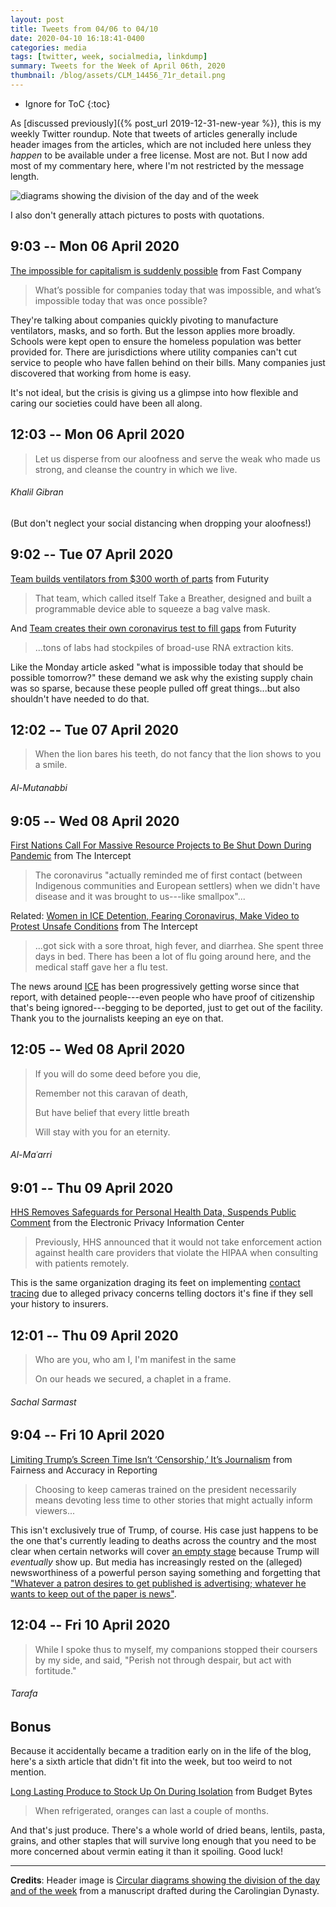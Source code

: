 ```yaml
---
layout: post
title: Tweets from 04/06 to 04/10
date: 2020-04-10 16:18:41-0400
categories: media
tags: [twitter, week, socialmedia, linkdump]
summary: Tweets for the Week of April 06th, 2020
thumbnail: /blog/assets/CLM_14456_71r_detail.png
---
```


* Ignore for ToC
{:toc}

As [discussed previously]({% post_url 2019-12-31-new-year %}), this is my weekly Twitter roundup.  Note that tweets of articles generally include header images from the articles, which are not included here unless they *happen* to be available under a free license.  Most are not.  But I now add most of my commentary here, where I'm not restricted by the message length.

![diagrams showing the division of the day and of the week](/blog/assets/CLM_14456_71r_detail.png "diagrams showing the division of the day and of the week")

I also don't generally attach pictures to posts with quotations.

## 9:03 -- Mon 06 April 2020

[<i class="fab fa-twitter-square"></i>](https://jcolag.github.io/twitter/1247147796882313217) [The impossible for capitalism is suddenly possible](https://www.fastcompany.com/90483294/the-impossible-for-capitalism-is-suddenly-possible) from Fast Company

 > What’s possible for companies today that was impossible, and what’s impossible today that was once possible?

They're talking about companies quickly pivoting to manufacture ventilators, masks, and so forth.  But the lesson applies more broadly.  Schools were kept open to ensure the homeless population was better provided for.  There are jurisdictions where utility companies can't cut service to people who have fallen behind on their bills.  Many companies just discovered that working from home is easy.

It's not ideal, but the crisis is giving us a glimpse into how flexible and caring our societies could have been all along.

## 12:03 -- Mon 06 April 2020

[<i class="fab fa-twitter"></i>](https://jcolag.github.io/twitter/1247193095495716866)

 > Let us disperse from our aloofness and serve the weak who made us strong, and cleanse the country in which we live.

###### Khalil Gibran

(But don't neglect your social distancing when dropping your aloofness!)

## 9:02 -- Tue 07 April 2020

[<i class="fab fa-twitter-square"></i>](https://jcolag.github.io/twitter/1247509933123387393) [Team builds ventilators from $300 worth of parts](https://www.futurity.org/bag-valve-mask-ventilator-covid-19-2319872-2/) from Futurity

 > That team, which called itself Take a Breather, designed and built a programmable device able to squeeze a bag valve mask.

And [Team creates their own coronavirus test to fill gaps](https://www.futurity.org/coronavirus-test-2320152/) from Futurity

 > ...tons of labs had stockpiles of broad-use RNA extraction kits.

Like the Monday article asked "what is impossible today that should be possible tomorrow?" these demand we ask why the existing supply chain was so sparse, because these people pulled off great things...but also shouldn't have needed to do that.

## 12:02 -- Tue 07 April 2020

[<i class="fab fa-twitter"></i>](https://jcolag.github.io/twitter/1247555231472205826)

 > When the lion bares his teeth, do not fancy that the lion shows to you a smile.

###### Al-Mutanabbi

## 9:05 -- Wed 08 April 2020

[<i class="fab fa-twitter-square"></i>](https://jcolag.github.io/twitter/1247873076122939393) [First Nations Call For Massive Resource Projects to Be Shut Down During Pandemic](https://www.vice.com/en_us/article/5dme3b/first-nations-call-for-site-c-resource-projects-to-be-shut-down-in-coronavirus-pandemic) from The Intercept

 > The coronavirus "actually reminded me of first contact (between Indigenous communities and European settlers) when we didn't have disease and it was brought to us---like smallpox"...

Related: [Women in ICE Detention, Fearing Coronavirus, Make Video to Protest Unsafe Conditions](https://theintercept.com/2020/03/30/coronavirus-ice-detention/) from The Intercept

 > ...got sick with a sore throat, high fever, and diarrhea. She spent three days in bed. There has been a lot of flu going around here, and the medical staff gave her a flu test.

The news around [ICE](https://en.wikipedia.org/wiki/U.S._Immigration_and_Customs_Enforcement) has been progressively getting worse since that report, with detained people---even people who have proof of citizenship that's being ignored---begging to be deported, just to get out of the facility.  Thank you to the journalists keeping an eye on that.

## 12:05 -- Wed 08 April 2020

[<i class="fab fa-twitter"></i>](https://jcolag.github.io/twitter/1247918374408957958)

 > If you will do some deed before you die,
 >
 > Remember not this caravan of death,
 >
 > But have belief that every little breath
 >
 > Will stay with you for an eternity.

###### Al-Maʿarri

## 9:01 -- Thu 09 April 2020

[<i class="fab fa-twitter-square"></i>](https://jcolag.github.io/twitter/1248234457171034113) [HHS Removes Safeguards for Personal Health Data, Suspends Public Comment](https://epic.org/2020/04/hhs-removes-safeguards-for-per.html) from the Electronic Privacy Information Center

 > Previously, HHS announced that it would not take enforcement action against health care providers that violate the HIPAA when consulting with patients remotely.

This is the same organization draging its feet on implementing [contact tracing](https://en.wikipedia.org/wiki/Contact_tracing) due to alleged privacy concerns telling doctors it's fine if they sell your history to insurers.

## 12:01 -- Thu 09 April 2020

[<i class="fab fa-twitter"></i>](https://jcolag.github.io/twitter/1248279755624976384)

 > Who are you, who am I, I'm manifest in the same
 >
 > On our heads we secured, a chaplet in a frame.

###### Sachal Sarmast

## 9:04 -- Fri 10 April 2020

[<i class="fab fa-twitter-square"></i>](https://jcolag.github.io/twitter/1248597599948431360) [Limiting Trump’s Screen Time Isn’t ‘Censorship,’ It’s Journalism](https://fair.org/home/limiting-trumps-screen-time-isnt-censorship-its-journalism/) from Fairness and Accuracy in Reporting

 > Choosing to keep cameras trained on the president necessarily means devoting less time to other stories that might actually inform viewers...

This isn't exclusively true of Trump, of course.  His case just happens to be the one that's currently leading to deaths across the country and the most clear when certain networks will cover [an empty stage](https://www.rawstory.com/2016/03/amy-goodman-rips-cnn-for-airing-trumps-empty-stage-instead-of-sanders-speech/) because Trump will *eventually* show up.  But media has increasingly rested on the (alleged) newsworthiness of a powerful person saying something and forgetting that ["Whatever a patron desires to get published is advertising; whatever he wants to keep out of the paper is news"](https://quoteinvestigator.com/2013/01/20/news-suppress/).

## 12:04 -- Fri 10 April 2020

[<i class="fab fa-twitter"></i>](https://jcolag.github.io/twitter/1248642898469572609)

 > While I spoke thus to myself, my companions stopped their coursers by my side, and said, "Perish not through despair, but act with fortitude."

###### Tarafa

## Bonus

Because it accidentally became a tradition early on in the life of the blog, here's a sixth article that didn't fit into the week, but too weird to not mention.

<i class="fas fa-square"></i> [Long Lasting Produce to Stock Up On During Isolation](https://www.budgetbytes.com/long-lasting-produce-to-stock-up-on-during-isolation/) from Budget Bytes

 > When refrigerated, oranges can last a couple of months.

And that's just produce.  There's a whole world of dried beans, lentils, pasta, grains, and other staples that will survive long enough that you need to be more concerned about vermin eating it than it spoiling.  Good luck!

* * *

**Credits**:  Header image is [Circular diagrams showing the division of the day and of the week](https://en.wikipedia.org/wiki/Week#/media/File:CLM_14456_71r_detail.jpg) from a manuscript drafted during the Carolingian Dynasty.
